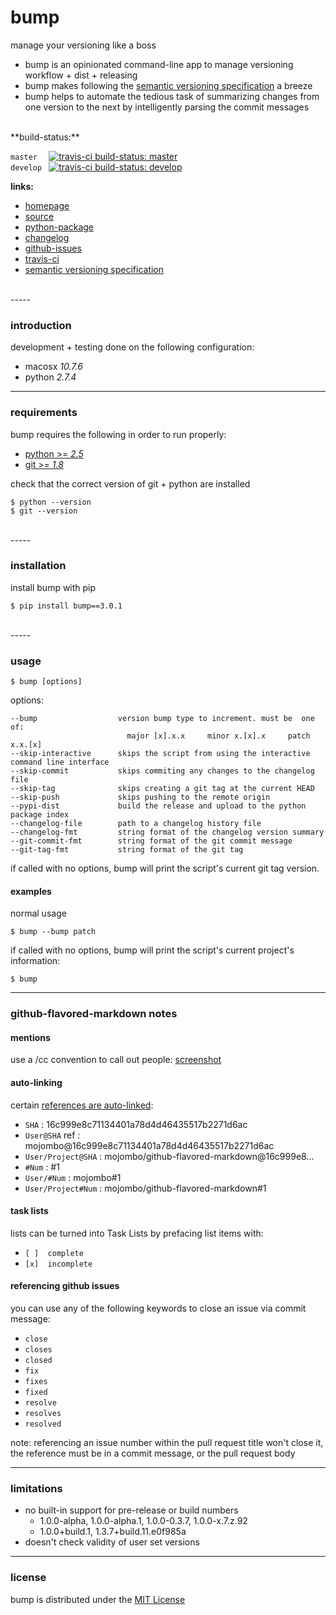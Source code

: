bump
=======

manage your versioning like a boss

* bump is an opinionated command-line app to manage versioning workflow + dist + releasing
* bump makes following the [semantic versioning specification](http://semver.org) a breeze
* bump helps to automate the tedious task of summarizing changes from one version to the next by intelligently parsing the commit messages


<br>
**build-status:**

`master  ` [![travis-ci build-status: master](https://secure.travis-ci.org/gregorynicholas/bump.svg?branch=master)](https://travis-ci.org/gregorynicholas/bump)
<br>
`develop ` [![travis-ci build-status: develop](https://secure.travis-ci.org/gregorynicholas/bump.svg?branch=develop)](https://travis-ci.org/gregorynicholas/bump)


**links:**

- [homepage](http://gregorynicholas.github.io/bump)
- [source](http://github.com/gregorynicholas/bump)
- [python-package](http://packages.python.org/bump)
- [changelog](https://github.com/gregorynicholas/bump/blob/master/CHANGES.md)
- [github-issues](http://github.com/gregorynicholas/bump/issues)
- [travis-ci](http://travis-ci.org/gregorynicholas/bump)
- [semantic versioning specification](http://semver.org)


<br>
-----
<br>


### introduction


development + testing done on the following configuration:

* macosx *10.7.6*
* python *2.7.4*


-----


### requirements

bump requires the following in order to run properly:

* [python >= *2.5*](http://python.org)
* [git >= *1.8*](http://git-scm.org)


check that the correct version of git + python are installed

    $ python --version
    $ git --version


<br>
-----
<br>


### installation

install bump with pip

    $ pip install bump==3.0.1


<br>
-----
<br>


### usage

    $ bump [options]

options:

    --bump                  version bump type to increment. must be  one of:
                              major [x].x.x     minor x.[x].x     patch x.x.[x]
    --skip-interactive      skips the script from using the interactive command line interface
    --skip-commit           skips commiting any changes to the changelog file
    --skip-tag              skips creating a git tag at the current HEAD
    --skip-push             skips pushing to the remote origin
    --pypi-dist             build the release and upload to the python package index
    --changelog-file        path to a changelog history file
    --changelog-fmt         string format of the changelog version summary
    --git-commit-fmt        string format of the git commit message
    --git-tag-fmt           string format of the git tag


if called with no options, bump will print the script's current git tag
version.


#### examples

normal usage

    $ bump --bump patch

if called with no options, bump will print the script's current
project's information:

    $ bump


-----


### github-flavored-markdown notes


#### mentions

use a /cc convention to call out people:
[screenshot](https://a248.e.akamai.net/camo.github.com/37adea151a070a7f64794c8b02f3a2a072c9a1db/687474703a2f2f692e696d6775722e636f6d2f71634e50512e706e67)

#### auto-linking

certain [references are auto-linked](https://help.github.com/articles/github-flavored-markdown#references):

* `SHA`              : 16c999e8c71134401a78d4d46435517b2271d6ac
* `User@SHA` ref     : mojombo@16c999e8c71134401a78d4d46435517b2271d6ac
* `User/Project@SHA` : mojombo/github-flavored-markdown@16c999e8...
* `#Num`             : #1
* `User/#Num`        : mojombo#1
* `User/Project#Num` : mojombo/github-flavored-markdown#1


#### task lists

lists can be turned into Task Lists by prefacing list items with:

* `[ ]  complete`
* `[x]  incomplete`


#### referencing github issues

you can use any of the following keywords to close an issue via commit message:

* `close`
* `closes`
* `closed`
* `fix`
* `fixes`
* `fixed`
* `resolve`
* `resolves`
* `resolved`


note:
referencing an issue number within the pull request title won't close it, the
reference must be in a commit message, or the pull request body


-----

### limitations

* no built-in support for pre-release or build numbers
  - 1.0.0-alpha, 1.0.0-alpha.1, 1.0.0-0.3.7, 1.0.0-x.7.z.92
  - 1.0.0+build.1, 1.3.7+build.11.e0f985a
* doesn't check validity of user set versions


-----


### license

bump is distributed under the [MIT License](http://opensource.org/licenses/mit-license.php)
